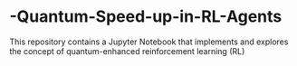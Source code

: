 # -Quantum-Speed-up-in-RL-Agents
This repository contains a Jupyter Notebook that implements and explores the concept of quantum-enhanced reinforcement learning (RL)
